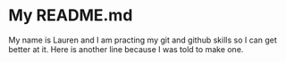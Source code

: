 # My README.md
My name is Lauren and I am practing my git and github skills so I can get better at it.
Here is another line because I was told to make one.

